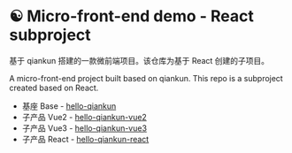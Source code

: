 # ☯ Micro-front-end demo - React subproject

基于 qiankun 搭建的一款微前端项目。该仓库为基于 React 创建的子项目。

A micro-front-end project built based on qiankun. This repo is a subproject created based on React.


- 基座 Base - [hello-qiankun](https://github.com/yingjieweb/hello-qiankun)
- 子产品 Vue2 - [hello-qiankun-vue2](https://github.com/yingjieweb/hello-qiankun-vue2)
- 子产品 Vue3 - [hello-qiankun-vue3](https://github.com/yingjieweb/hello-qiankun-vue3)
- 子产品 React - [hello-qiankun-react](https://github.com/yingjieweb/hello-qiankun-react)